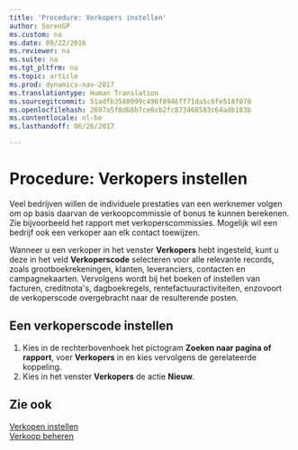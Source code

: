 ```yaml
---
title: 'Procedure: Verkopers instellen'
author: SorenGP
ms.custom: na
ms.date: 09/22/2016
ms.reviewer: na
ms.suite: na
ms.tgt_pltfrm: na
ms.topic: article
ms.prod: dynamics-nav-2017
ms.translationtype: Human Translation
ms.sourcegitcommit: 51adfb3588099c496f0946ff71da5c6fe518f070
ms.openlocfilehash: 2697a5f0d68b7ce6cb2fc873468583c64adb183b
ms.contentlocale: nl-be
ms.lasthandoff: 06/26/2017

---
```


# <a name="how-to-set-up-salespeople"></a>Procedure: Verkopers instellen
Veel bedrijven willen de individuele prestaties van een werknemer volgen om op basis daarvan de verkoopcommissie of bonus te kunnen berekenen. Zie bijvoorbeeld het rapport met verkoperscommissies. Mogelijk wil een bedrijf ook een verkoper aan elk contact toewijzen.

Wanneer u een verkoper in het venster **Verkopers** hebt ingesteld, kunt u deze in het veld **Verkoperscode** selecteren voor alle relevante records, zoals grootboekrekeningen, klanten, leveranciers, contacten en campagnekaarten. Vervolgens wordt bij het boeken of instellen van facturen, creditnota's, dagboekregels, rentefactuuractiviteiten, enzovoort de verkoperscode overgebracht naar de resulterende posten.

## <a name="to-set-up-a-salesperson-code"></a>Een verkoperscode instellen
1. Kies in de rechterbovenhoek het pictogram **Zoeken naar pagina of rapport**, voer **Verkopers** in en kies vervolgens de gerelateerde koppeling.
2. Kies in het venster **Verkopers** de actie **Nieuw**.

## <a name="see-also"></a>Zie ook  
[Verkopen instellen](sales-setup-sales.md)  
[Verkoop beheren](sales-manage-sales.md)

